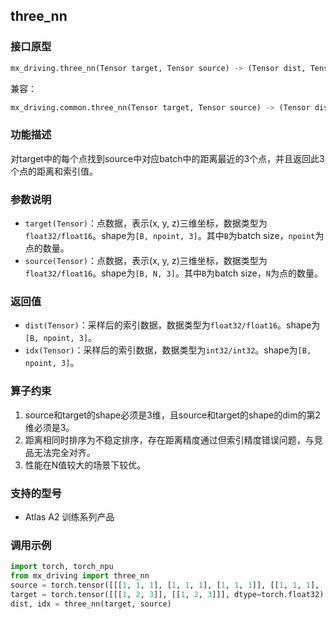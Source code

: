 ## three_nn
### 接口原型
```python
mx_driving.three_nn(Tensor target, Tensor source) -> (Tensor dist, Tensor idx)
```
兼容：
```python
mx_driving.common.three_nn(Tensor target, Tensor source) -> (Tensor dist, Tensor idx)
```
### 功能描述
对target中的每个点找到source中对应batch中的距离最近的3个点，并且返回此3个点的距离和索引值。
### 参数说明
- `target(Tensor)`：点数据，表示(x, y, z)三维坐标，数据类型为`float32/float16`。shape为`[B, npoint, 3]`。其中`B`为batch size，`npoint`为点的数量。
- `source(Tensor)`：点数据，表示(x, y, z)三维坐标，数据类型为`float32/float16`。shape为`[B, N, 3]`。其中`B`为batch size，`N`为点的数量。
### 返回值
- `dist(Tensor)`：采样后的索引数据，数据类型为`float32/float16`。shape为`[B, npoint, 3]`。
- `idx(Tensor)`：采样后的索引数据，数据类型为`int32/int32`。shape为`[B, npoint, 3]`。
### 算子约束
1. source和target的shape必须是3维，且source和target的shape的dim的第2维必须是3。
2. 距离相同时排序为不稳定排序，存在距离精度通过但索引精度错误问题，与竞品无法完全对齐。
3. 性能在N值较大的场景下较优。
### 支持的型号
- Atlas A2 训练系列产品
### 调用示例
```python
import torch, torch_npu
from mx_driving import three_nn
source = torch.tensor([[[1, 1, 1], [1, 1, 1], [1, 1, 1]], [[1, 1, 1], [1, 1, 1], [1, 1, 1]]], dtype=torch.float32).npu()
target = torch.tensor([[[1, 2, 3]], [[1, 2, 3]]], dtype=torch.float32).npu()
dist, idx = three_nn(target, source)
```